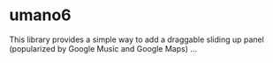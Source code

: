 # umano6
This library provides a simple way to add a draggable sliding up panel (popularized by Google Music and Google Maps) …
